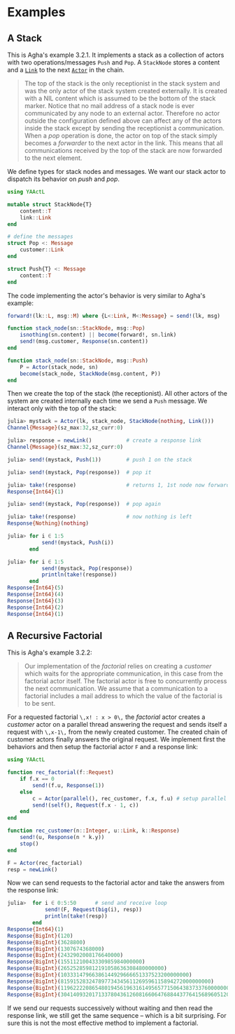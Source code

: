 # Examples

## A Stack

This is Agha's example 3.2.1. It implements a stack as a collection of actors with two operations/messages `Push` and `Pop`. A `StackNode` stores a content and a [`Link`](@ref) to the next [`Actor`](@ref) in the chain.

> The top of the stack is the only receptionist in the stack system and was the only actor of the stack system created externally. It is created with a NIL content which is assumed to be the bottom of the stack marker. Notice that no mail address of a stack node is ever communicated by any node to an external actor. Therefore no actor outside the configuration defined above can affect any of the actors inside the stack except by sending the receptionist a communication. When a *pop* operation is done, the actor on top of the stack simply becomes a *forwarder* to the next actor in the link. This means that all communications received by the top of the stack are now forwarded to the next element.

We define types for stack nodes and messages. We want our stack actor to dispatch its behavior on *push* and *pop*.

```julia
using YAActL

mutable struct StackNode{T}
    content::T
    link::Link
end

# define the messages
struct Pop <: Message
    customer::Link
end

struct Push{T} <: Message
    content::T
end
```

The code implementing the actor's behavior is very similar to Agha's example:

```julia
forward!(lk::L, msg::M) where {L<:Link, M<:Message} = send!(lk, msg)

function stack_node(sn::StackNode, msg::Pop)
    isnothing(sn.content) || become(forward!, sn.link)
    send!(msg.customer, Response(sn.content))
end

function stack_node(sn::StackNode, msg::Push)
    P = Actor(stack_node, sn)
    become(stack_node, StackNode(msg.content, P))
end
```

Then we create the top of the stack (the receptionist). All other actors of the system are created internally each time we send a `Push` message. We interact only with the top of the stack:

```julia
julia> mystack = Actor(lk, stack_node, StackNode(nothing, Link()))
Channel{Message}(sz_max:32,sz_curr:0)

julia> response = newLink()           # create a response link
Channel{Message}(sz_max:32,sz_curr:0)

julia> send!(mystack, Push(1))        # push 1 on the stack

julia> send!(mystack, Pop(response))  # pop it

julia> take!(response)                # returns 1, 1st node now forwards messages
Response{Int64}(1)

julia> send!(mystack, Pop(response))  # pop again

julia> take!(response)                # now nothing is left
Response{Nothing}(nothing)

julia> for i ∈ 1:5
           send!(mystack, Push(i))
       end

julia> for i ∈ 1:5
           send!(mystack, Pop(response))
           println(take!(response))
       end
Response{Int64}(5)
Response{Int64}(4)
Response{Int64}(3)
Response{Int64}(2)
Response{Int64}(1)
```

## A Recursive Factorial

This is Agha's example 3.2.2:

> Our implementation of the *factorial* relies on creating a *customer* which waits for the appropriate communication, in this case from the factorial actor itself. The factorial actor is free to concurrently process the next communication. We assume that a communication to a factorial includes a mail address to which the value of the factorial is to be sent.

For a requested factorial ``\,x! : x > 0\,`` the *factorial* actor creates a *customer* actor on a parallel thread answering the request and sends itself a request with ``\,x-1\,`` from the newly created customer. The created chain of customer actors finally answers the original request. We implement first the behaviors and then setup the factorial actor `F` and a response link:

```julia
using YAActL

function rec_factorial(f::Request)
    if f.x == 0
        send!(f.u, Response(1))
    else
        c = Actor(parallel(), rec_customer, f.x, f.u) # setup parallel actors
        send!(self(), Request(f.x - 1, c))
    end
end

function rec_customer(n::Integer, u::Link, k::Response) 
    send!(u, Response(n * k.y))
    stop()
end

F = Actor(rec_factorial)
resp = newLink()
```

Now we can send requests to the factorial actor and take the answers from the response link:

```julia
julia>  for i ∈ 0:5:50      # send and receive loop
            send!(F, Request(big(i), resp))
            println(take!(resp))
        end
Response{Int64}(1)
Response{BigInt}(120)
Response{BigInt}(3628800)
Response{BigInt}(1307674368000)
Response{BigInt}(2432902008176640000)
Response{BigInt}(15511210043330985984000000)
Response{BigInt}(265252859812191058636308480000000)
Response{BigInt}(10333147966386144929666651337523200000000)
Response{BigInt}(815915283247897734345611269596115894272000000000)
Response{BigInt}(119622220865480194561963161495657715064383733760000000000)
Response{BigInt}(30414093201713378043612608166064768844377641568960512000000000000)
```

If we send our requests successively without waiting and then read the response link, we still get the same sequence – which is a bit surprising. For sure this is not the most effective method to implement a factorial.
